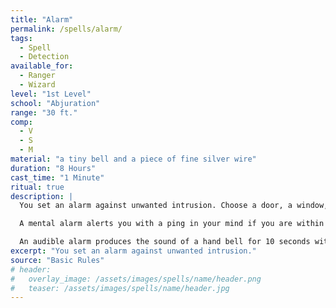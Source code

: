 ```yaml
---
title: "Alarm"
permalink: /spells/alarm/
tags:
  - Spell
  - Detection
available_for:
  - Ranger
  - Wizard
level: "1st Level"
school: "Abjuration"
range: "30 ft."
comp:
  - V
  - S
  - M
material: "a tiny bell and a piece of fine silver wire"
duration: "8 Hours"
cast_time: "1 Minute"
ritual: true
description: |
  You set an alarm against unwanted intrusion. Choose a door, a window, or an area within range that is no larger than a 20-foot cube. Until the spell ends, an alarm alerts you whenever a Tiny or larger creature touches or enters the warded area. When you cast the spell, you can designate creatures that won't set off the alarm. You also choose whether the alarm is mental or audible.

  A mental alarm alerts you with a ping in your mind if you are within 1 mile of the warded area. This ping awakens you if you are sleeping.

  An audible alarm produces the sound of a hand bell for 10 seconds within 60 feet.
excerpt: "You set an alarm against unwanted intrusion."
source: "Basic Rules"
# header:
#   overlay_image: /assets/images/spells/name/header.png
#   teaser: /assets/images/spells/name/header.jpg
---
```

